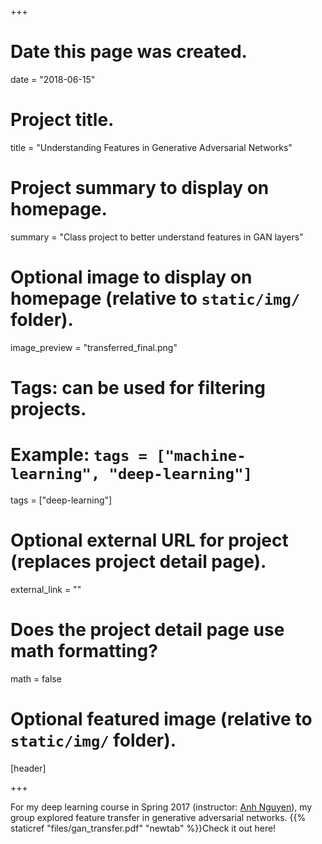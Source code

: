 +++
# Date this page was created.
date = "2018-06-15"

# Project title.
title = "Understanding Features in Generative Adversarial Networks"

# Project summary to display on homepage.
summary = "Class project to better understand features in GAN layers"

# Optional image to display on homepage (relative to `static/img/` folder).
image_preview = "transferred_final.png"

# Tags: can be used for filtering projects.
# Example: `tags = ["machine-learning", "deep-learning"]`
tags = ["deep-learning"]

# Optional external URL for project (replaces project detail page).
external_link = ""

# Does the project detail page use math formatting?
math = false

# Optional featured image (relative to `static/img/` folder).
[header]


+++


For my deep learning course in Spring 2017 (instructor: <a href="http://www.eng.auburn.edu/~anhnguyen/">Anh Nguyen</a>), my group explored feature transfer in generative adversarial networks. {{% staticref "files/gan_transfer.pdf" "newtab" %}}Check it out here!